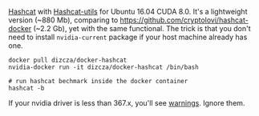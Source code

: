 [Hashcat](https://hashcat.net/hashcat/) with [Hashcat-utils](https://github.com/hashcat/hashcat-utils/) for Ubuntu 16.04 CUDA 8.0. It's a lightweight version (~880 Mb), comparing to https://github.com/cryptolovi/hashcat-docker (~2.2 Gb), yet with the same functional. The trick is that you don't need to install `nvidia-current` package if your host machine already has one.

```
docker pull dizcza/docker-hashcat
nvidia-docker run -it dizcza/docker-hashcat /bin/bash

# run hashcat bechmark inside the docker container
hashcat -b
```

If your nvidia driver is less than 367.x, you'll see [warnings](https://github.com/hashcat/hashcat/issues/1360). Ignore them.
